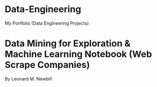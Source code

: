 # Data-Engineering
My Portfolio (Data Engineering Projects)
# Data Mining for Exploration & Machine Learning Notebook (Web Scrape Companies)

By Leonard M. Newbill





